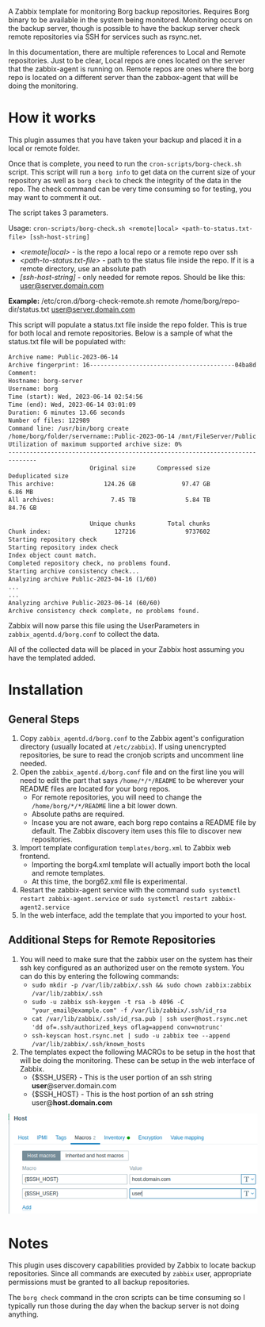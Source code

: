 A Zabbix template for monitoring Borg backup repositories. Requires Borg binary to be available in the system being monitored. Monitoring occurs on the backup server, though is possible to have the backup server check remote repositories via SSH for services such as rsync.net.

In this documentation, there are multiple references to Local and Remote repositories. Just to be clear, Local repos are ones located on the server that the zabbix-agent is running on. Remote repos are ones where the borg repo is located on a different server than the zabbox-agent that will be doing the monitoring.

# How it works
This plugin assumes that you have taken your backup and placed it in a local or remote folder.

Once that is complete, you need to run the `cron-scripts/borg-check.sh` script. This script will run a `borg info` to get data on the current size of your repository as well as `borg check` to check the integrity of the data in the repo. The check command can be very time consuming so for testing, you may want to comment it out.

The script takes 3 parameters.

Usage: `cron-scripts/borg-check.sh <remote|local> <path-to-status.txt-file> [ssh-host-string]`
 - *<remote|local>* - is the repo a local repo or a remote repo over ssh
 - *<path-to-status.txt-file>* - path to the status file inside the repo. If it is a remote directory, use an absolute path
 - *[ssh-host-string]* - only needed for remote repos. Should be like this: user@server.domain.com

 **Example:** /etc/cron.d/borg-check-remote.sh remote /home/borg/repo-dir/status.txt user@server.domain.com

This script will populate a status.txt file inside the repo folder. This is true for both local and remote repositories. Below is a sample of what the status.txt file will be populated with:
```
Archive name: Public-2023-06-14
Archive fingerprint: 16-----------------------------------------04ba8d
Comment: 
Hostname: borg-server
Username: borg
Time (start): Wed, 2023-06-14 02:54:56
Time (end): Wed, 2023-06-14 03:01:09
Duration: 6 minutes 13.66 seconds
Number of files: 122989
Command line: /usr/bin/borg create /home/borg/folder/servername::Public-2023-06-14 /mnt/FileServer/Public
Utilization of maximum supported archive size: 0%
------------------------------------------------------------------------------
                       Original size      Compressed size    Deduplicated size
This archive:              124.26 GB             97.47 GB              6.86 MB
All archives:                7.45 TB              5.84 TB             84.76 GB

                       Unique chunks         Total chunks
Chunk index:                  127216              9737602
Starting repository check
Starting repository index check
Index object count match.
Completed repository check, no problems found.
Starting archive consistency check...
Analyzing archive Public-2023-04-16 (1/60)
...
...
Analyzing archive Public-2023-06-14 (60/60)
Archive consistency check complete, no problems found.
```

Zabbix will now parse this file using the UserParameters in `zabbix_agentd.d/borg.conf` to collect the data.

All of the collected data will be placed in your Zabbix host assuming you have the templated added.

# Installation
## General Steps
1. Copy `zabbix_agentd.d/borg.conf` to the Zabbix agent's configuration directory (usually located at `/etc/zabbix`). If using unencrypted repositories, be sure to read the cronjob scripts and uncomment line needed.
2. Open the `zabbix_agentd.d/borg.conf` file and on the first line you will need to edit the part that says `/home/*/*/README` to be wherever your README files are located for your borg repos.
   - For remote repositories, you will need to change the `/home/borg/*/*/README` line a bit lower down.
   - Absolute paths are required.
	- Incase you are not aware, each borg repo contains a README file by default. The Zabbix discovery item uses this file to discover new repositories.
3. Import template configuration `templates/borg.xml` to Zabbix web frontend.
   - Importing the borg4.xml template will actually import both the local and remote templates.
   - At this time, the borg62.xml file is experimental.
4. Restart the zabbix-agent service with the command `sudo systemctl restart zabbix-agent.service` or `sudo systemctl restart zabbix-agent2.service`
5. In the web interface, add the template that you imported to your host.

## Additional Steps for Remote Repositories
1. You will need to make sure that the zabbix user on the system has their ssh key configured as an authorized user on the remote system. You can do this by entering the following commands:
   - `sudo mkdir -p /var/lib/zabbix/.ssh && sudo chown zabbix:zabbix /var/lib/zabbix/.ssh`
   - `sudo -u zabbix ssh-keygen -t rsa -b 4096 -C "your_email@example.com" -f /var/lib/zabbix/.ssh/id_rsa`
   - `cat /var/lib/zabbix/.ssh/id_rsa.pub | ssh user@host.rsync.net 'dd of=.ssh/authorized_keys oflag=append conv=notrunc'`
   - `ssh-keyscan host.rsync.net | sudo -u zabbix tee --append /var/lib/zabbix/.ssh/known_hosts`
2. The templates expect the following MACROs to be setup in the host that will be doing the monitoring. These can be setup in the web interface of Zabbix.
   - {$SSH_USER} - This is the user portion of an ssh string **user**@server.domain.com
   - {$SSH_HOST} - This is the host portion of an ssh string user@**host.domain.com**

![macro screenshot](images/macros.png "Marcos")

# Notes
This plugin uses discovery capabilities provided by Zabbix to locate backup repositories. Since all commands are executed by `zabbix` user, appropriate permissions must be granted to all backup repositories.

The `borg check` command in the cron scripts can be time consuming so I typically run those during the day when the backup server is not doing anything.
